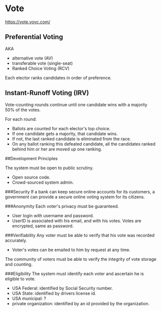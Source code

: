 # Vote

https://vote.voyc.com/

## Preferential Voting 

AKA

 * alternative vote (AV)
 * transferable vote (single-seat)
 * Ranked Choice Voting (RCV)

Each elector ranks candidates in order of preference.

## Instant-Runoff Voting (IRV)

Vote-counting rounds continue until one candidate wins with a majority 50% of the votes.

For each round:

 * Ballots are counted for each elector's top choice.
 * If one candidate gets a majority, that candidate wins.
 * If not, the last ranked candidate is eliminated from the race.
 * On any ballot ranking this defeated candidate, all the candidates ranked behind him or her are moved up one ranking.

##Development Principles

The system must be open to public scrutiny.
 * Open source code.
 * Crowd-sourced system admin.

###Security
If a bank can keep secure online accounts for its customers, a government can provide a secure online voting system for its citizens.

###Anonymity
Each voter's privacy must be guaranteed.

 * User login with username and password.
 * UserID is associated with his email, and with his votes.  Votes are encrypted, same as password.

###Verifiability
Any voter must be able to verify that his vote was recorded accurately.

 * Voter's votes can be emailed to him by request at any time.

The community of voters must be able to verify the integrity of vote storage and counting.

###Eligibility
The system must identify each voter and ascertain he is eligible to vote.

 * USA Federal: identified by Social Security number.
 * USA State: identified by drivers license id.
 * USA municipal: ?
 * private organization: identified by an id provided by the organization.

